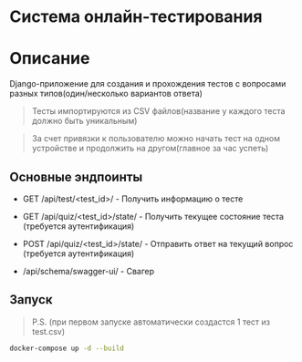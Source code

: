 # Система онлайн-тестирования

# Описание
Django-приложение для создания и прохождения тестов с вопросами разных типов(один/несколько вариантов ответа)
> Тесты импортируются из CSV файлов(название у каждого теста должно быть уникальным)

> За счет привязки к пользователю можно начать тест на одном устройстве и продолжить на другом(главное за час успеть)
## Основные эндпоинты

- GET /api/test/<test_id>/ - Получить информацию о тесте

- GET /api/quiz/<test_id>/state/ - Получить текущее состояние теста (требуется аутентификация)
  
- POST /api/quiz/<test_id>/state/ - Отправить ответ на текущий вопрос (требуется аутентификация)

- /api/schema/swagger-ui/ - Свагер
## Запуск
> P.S. (при первом запуске автоматически создастся 1 тест из test.csv)
```bash
docker-compose up -d --build
```
